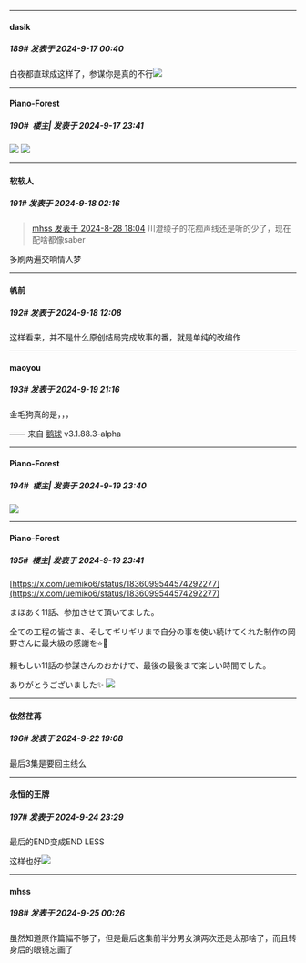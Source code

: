 ﻿
*****

####  dasik  
##### 189#       发表于 2024-9-17 00:40

白夜都直球成这样了，参谋你是真的不行<img src="https://static.saraba1st.com/image/smiley/face2017/075.png" referrerpolicy="no-referrer">


*****

####  Piano-Forest  
##### 190#         楼主| 发表于 2024-9-17 23:41

<img src="https://p.sda1.dev/19/15ed7b551fffe5772ea5fe75732b3573/20240917_233637.jpg" referrerpolicy="no-referrer">
<img src="https://p.sda1.dev/19/1ba906c977aec0e1d38d2b29f4b7c9aa/yande.re 1194733 katsute_mahou_shoujo_to_aku_wa_tekitai_shite_ita. mimori_byakuya muta_ryouhei pantyhose.jpg" referrerpolicy="no-referrer">


*****

####  软软人  
##### 191#       发表于 2024-9-18 02:16

<blockquote><a href="httphttps://bbs.saraba1st.com/2b/forum.php?mod=redirect&amp;goto=findpost&amp;pid=66044903&amp;ptid=2159085" target="_blank">mhss 发表于 2024-8-28 18:04</a>
川澄绫子的花痴声线还是听的少了，现在配啥都像saber</blockquote>
多刷两遍交响情人梦


*****

####  帆前  
##### 192#       发表于 2024-9-18 12:08

这样看来，并不是什么原创结局完成故事的番，就是单纯的改编作


*****

####  maoyou  
##### 193#       发表于 2024-9-19 21:16

金毛狗真的是，，，

—— 来自 [鹅球](https://www.pgyer.com/xfPejhuq) v3.1.88.3-alpha


*****

####  Piano-Forest  
##### 194#         楼主| 发表于 2024-9-19 23:40

<img src="https://p.sda1.dev/19/e96f96ab71d8a339a0f3d8f869e59476/f94effbbc2a8c1f1040f076a540018d4_02_01.jpg" referrerpolicy="no-referrer">

*****

####  Piano-Forest  
##### 195#         楼主| 发表于 2024-9-19 23:41

[https://x.com/uemiko6/status/1836099544574292277](https://x.com/uemiko6/status/1836099544574292277)

まほあく11話、参加させて頂いてました。

全ての工程の皆さま、そしてギリギリまで自分の事を使い続けてくれた制作の岡野さんに最大級の感謝を⭐️🙏

頼もしい11話の参謀さんのおかげで、最後の最後まで楽しい時間でした。

ありがとうございました✨
<img src="https://p.sda1.dev/19/fd48c0575ce732cdc5587b314adbbf0e/20240919_233625.jpg" referrerpolicy="no-referrer">


*****

####  依然荏苒  
##### 196#       发表于 2024-9-22 19:08

最后3集是要回主线么


*****

####  永恒的王牌  
##### 197#       发表于 2024-9-24 23:29

最后的END变成END LESS

这样也好<img src="https://static.saraba1st.com/image/smiley/face2017/018.png" referrerpolicy="no-referrer">


*****

####  mhss  
##### 198#       发表于 2024-9-25 00:26

虽然知道原作篇幅不够了，但是最后这集前半分男女演两次还是太那啥了，而且转身后的眼镜忘画了

